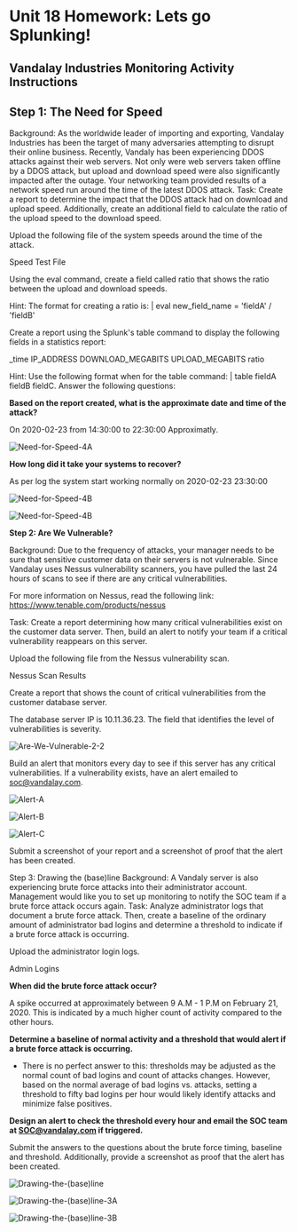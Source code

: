 # Unit 18 Homework: Lets go Splunking!

## Vandalay Industries Monitoring Activity Instructions

## Step 1: The Need for Speed

Background: As the worldwide leader of importing and exporting, Vandalay Industries has been the target of many adversaries attempting to disrupt their online business. Recently, Vandaly has been experiencing DDOS attacks against their web servers.
Not only were web servers taken offline by a DDOS attack, but upload and download speed were also significantly impacted after the outage. Your networking team provided results of a network speed run around the time of the latest DDOS attack.
Task: Create a report to determine the impact that the DDOS attack had on download and upload speed. Additionally, create an additional field to calculate the ratio of the upload speed to the download speed.

Upload the following file of the system speeds around the time of the attack.

Speed Test File

Using the eval command, create a field called ratio that shows the ratio between the upload and download speeds.

Hint: The format for creating a ratio is: | eval new_field_name = 'fieldA'  / 'fieldB'

Create a report using the Splunk's table command to display the following fields in a statistics report:

_time
IP_ADDRESS
DOWNLOAD_MEGABITS
UPLOAD_MEGABITS
ratio

Hint: Use the following format when for the table command: | table fieldA  fieldB fieldC.
Answer the following questions:


**Based on the report created, what is the approximate date and time of the attack?**

On 2020-02-23 from 14:30:00 to 22:30:00 Approximatly.

![Need-for-Speed-4A](./Images/Need-for-Speed-4A.png)

**How long did it take your systems to recover?**

As per log the system start working normally on 2020-02-23 23:30:00

![Need-for-Speed-4B](./Images/Need-for-Speed-4B.png)

![Need-for-Speed-4B](./Images/Need-for-Speed-4B.png)

**Step 2: Are We Vulnerable?**

Background:  Due to the frequency of attacks, your manager needs to be sure that sensitive customer data on their servers is not vulnerable. Since Vandalay uses Nessus vulnerability scanners, you have pulled the last 24 hours of scans to see if there are any critical vulnerabilities.

For more information on Nessus, read the following link: https://www.tenable.com/products/nessus


Task: Create a report determining how many critical vulnerabilities exist on the customer data server. Then, build an alert to notify your team if a critical vulnerability reappears on this server.


Upload the following file from the Nessus vulnerability scan.

Nessus Scan Results

Create a report that shows the count of critical vulnerabilities from the customer database server.

The database server IP is 10.11.36.23.
The field that identifies the level of vulnerabilities is severity.

![Are-We-Vulnerable-2-2](./Images/Are-We-Vulnerable-2-2.png)

Build an alert that monitors every day to see if this server has any critical vulnerabilities. If a vulnerability exists, have an alert emailed to soc@vandalay.com.

![Alert-A](./Images/Alert-A.PNG)


![Alert-B](./Images/Alert-B.PNG)


![Alert-C](./Images/Alert-C.PNG)


Submit a screenshot of your report and a screenshot of proof that the alert has been created.

Step 3: Drawing the (base)line
Background:  A Vandaly server is also experiencing brute force attacks into their administrator account. Management would like you to set up monitoring to notify the SOC team if a brute force attack occurs again.
Task: Analyze administrator logs that document a brute force attack. Then, create a baseline of the ordinary amount of administrator bad logins and determine a threshold to indicate if a brute force attack is occurring.


Upload the administrator login logs.

Admin Logins

**When did the brute force attack occur?**

A spike occurred at approximately between 9 A.M - 1 P.M on February 21, 2020.  This is indicated by a much higher count of activity compared to the other hours.

**Determine a baseline of normal activity and a threshold that would alert if a brute force attack is occurring.**

- There is no perfect answer to this: thresholds may be adjusted as the normal count of bad logins and count of attacks changes.
However, based on the normal average of bad logins vs. attacks, setting a threshold to fifty bad logins per hour would likely identify attacks and minimize false positives.

**Design an alert to check the threshold every hour and email the SOC team at SOC@vandalay.com if triggered.**

Submit the answers to the questions about the brute force timing, baseline and threshold. Additionally, provide a screenshot as proof that the alert has been created.

![Drawing-the-(base)line](./Images/Drawing-the-(base)line.png)

![Drawing-the-(base)line-3A](./Images/Drawing-the-(base)line-3A.png)

![Drawing-the-(base)line-3B](./Images/Drawing-the-(base)line-3B.png)

